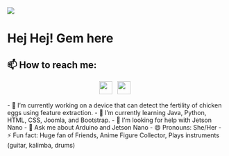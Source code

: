 <img src="https://i.imgur.com/g2z4W3R.jpg">


# Hej Hej! Gem here

## 📫 How to reach me:
<p align='center'>
<a href="https://www.instagram.com/_eraxxi88/"><img height="30" src="https://i.imgur.com/fW4H1ZM.png"></a>&nbsp;&nbsp;
<a href="https://www.linkedin.com/in/eragem-ignacio-b51ab0165/"><img height="30" src="https://i.imgur.com/mKnGLfu.png"></a>&nbsp;&nbsp;
</p>

<p>
- 🔭 I’m currently working on a device that can detect the fertility of chicken eggs using feature extraction.
- 🌱 I’m currently learning Java, Python, HTML, CSS, Joomla, and Bootstrap.
- 🤔 I’m looking for help with Jetson Nano 
- 💬 Ask me about Arduino and Jetson Nano
- 😄 Pronouns: She/Her
- ⚡ Fun fact: Huge fan of Friends, Anime Figure Collector, Plays instruments (guitar, kalimba, drums)
</p>

